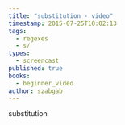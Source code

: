 ```yaml
---
title: "substitution - video"
timestamp: 2015-07-25T10:02:13
tags:
  - regexes
  - s/
types:
  - screencast
published: true
books:
  - beginner_video
author: szabgab
---
```



substitution


<slidecast file="beginner-perl/substitution" youtube="uPAvPm2CYIg" />
